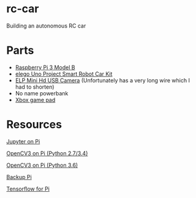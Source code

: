 # rc-car
Building an autonomous RC car

# Parts
* [Raspberry Pi 3 Model B](https://www.amazon.com/Raspberry-Pi-RASPBERRYPI3-MODB-1GB-Model-Motherboard/dp/B01CD5VC92/ref=sr_1_2?s=pc&ie=UTF8&qid=1486413487&sr=1-2&keywords=raspberry+pi+3)
* [elego Uno Project Smart Robot Car Kit](https://www.amazon.com/Elegoo-Four-wheel-Ultrasonic-Intelligent-Educational/dp/B01DPH0SWY) 
* [ELP Mini Hd USB Camera](https://www.amazon.com/ELP-Megapixel-Supports-android-windows/dp/B00VFQK1Q6/ref=sr_1_5?s=pc&ie=UTF8&qid=1486413525&sr=1-5&keywords=usb+camera+elp) (Unfortunately has a very long wire which I had to shorten)
* No name powerbank
* [Xbox game pad](https://www.amazon.com/Microsoft-Wireless-Controller-Windows-Console/dp/B004QRKWKQ/ref=sr_1_1?s=videogames&ie=UTF8&qid=1486414035&sr=1-1&keywords=xbox+gamepad+wireless)

# Resources
[Jupyter on Pi](http://makeyourownneuralnetwork.blogspot.de/2016/03/ipython-neural-networks-on-raspberry-pi.html)

[OpenCV3 on Pi (Python 2.7/3.4)](http://www.pyimagesearch.com/2016/04/18/install-guide-raspberry-pi-3-raspbian-jessie-opencv-3/)

[OpenCV3 on Pi (Python 3.6)](https://www.scivision.co/anaconda-python-opencv3/)

[Backup Pi](https://raspberry.tips/raspberrypi-einsteiger/raspberry-pi-datensicherung-erstellen/)

[Tensorflow for Pi](https://github.com/tensorflow/tensorflow/tree/master/tensorflow/contrib/pi_examples/)
